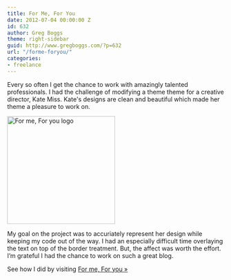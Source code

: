 ```yaml
---
title: For Me, For You
date: 2012-07-04 00:00:00 Z
id: 632
author: Greg Boggs
theme: right-sidebar
guid: http://www.gregboggs.com/?p=632
url: "/forme-foryou/"
categories:
- freelance
---
```


Every so often I get the chance to work with amazingly talented professionals. I had the challenge of modifying a theme <!--more--> theme for a creative director, Kate Miss. Kate's designs are clean and beautiful which made her theme a pleasure to work on.

<img class="size-full wp-image-634 alignright" alt="For me, For you logo" src="http://www.gregboggs.com/wp-content/uploads/2012/07/forme-foryou-header-2012.gif" width="250" height="250" />

My goal on the project was to accuriately represent her design while keeping my code out of the way. I had an especially difficult time overlaying the text on top of the border treatment. But, the affect was worth the effort. I&#8217;m grateful I had the chance to work on such a great blog.

See how I did by visiting [For me, For you »][1]

 [1]: http://www.forme-foryou.com